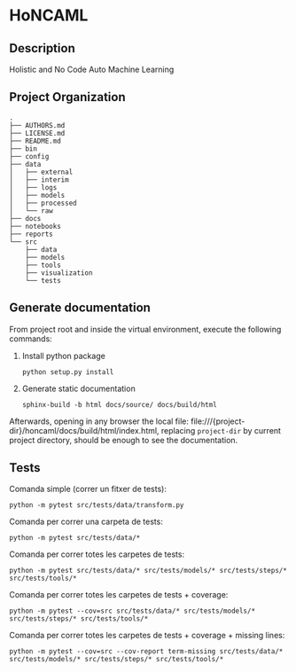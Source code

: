# HoNCAML

Description
-----------

Holistic and No Code Auto Machine Learning

Project Organization
--------------------

    .
    ├── AUTHORS.md
    ├── LICENSE.md
    ├── README.md
    ├── bin
    ├── config
    ├── data    
    │   ├── external
    │   ├── interim
    │   ├── logs
    │   ├── models
    │   ├── processed
    │   └── raw    
    ├── docs
    ├── notebooks
    ├── reports
    └── src
        ├── data
        ├── models
        ├── tools
        ├── visualization
        └── tests

## Generate documentation

From project root and inside the virtual environment, execute the following commands:

1. Install python package

   ```commandline
   python setup.py install
   ```
2. Generate static documentation

    ```
    sphinx-build -b html docs/source/ docs/build/html
    ```

Afterwards, opening in any browser the local file:
file:///{project-dir}/honcaml/docs/build/html/index.html,
replacing `project-dir` by current project directory, should be enough to see
the documentation.

## Tests
Comanda simple (correr un fitxer de tests):
```
python -m pytest src/tests/data/transform.py
```

Comanda per correr una carpeta de tests:
```
python -m pytest src/tests/data/*
```

Comanda per correr totes les carpetes de tests:
```
python -m pytest src/tests/data/* src/tests/models/* src/tests/steps/* src/tests/tools/*
```

Comanda per correr totes les carpetes de tests + coverage:
```
python -m pytest --cov=src src/tests/data/* src/tests/models/* src/tests/steps/* src/tests/tools/*
```

Comanda per correr totes les carpetes de tests + coverage + missing lines:
```
python -m pytest --cov=src --cov-report term-missing src/tests/data/* src/tests/models/* src/tests/steps/* src/tests/tools/*
```
